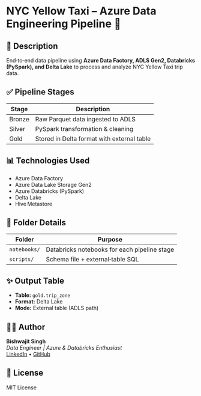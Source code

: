 # NYC Yellow Taxi – Azure Data Engineering Pipeline 🚖

## 📌 Description
End‑to‑end data pipeline using **Azure Data Factory, ADLS Gen2, Databricks (PySpark), and Delta Lake** to process and analyze NYC Yellow Taxi trip data.

## ✅ Pipeline Stages
| Stage  | Description                             |
|--------|-----------------------------------------|
| Bronze | Raw Parquet data ingested to ADLS       |
| Silver | PySpark transformation & cleaning       |
| Gold   | Stored in Delta format with external table |

## 📊 Technologies Used
- Azure Data Factory
- Azure Data Lake Storage Gen2
- Azure Databricks (PySpark)
- Delta Lake
- Hive Metastore

## 📂 Folder Details
| Folder       | Purpose                                      |
|--------------|----------------------------------------------|
| `notebooks/` | Databricks notebooks for each pipeline stage |
| `scripts/`   | Schema file + external‑table SQL             |

## ✨ Output Table
- **Table:** `gold.trip_zone`
- **Format:** Delta Lake  
- **Mode:** External table (ADLS path)

## 🧑‍💻 Author
**Bishwajit Singh**  
_Data Engineer | Azure & Databricks Enthusiast_  
[LinkedIn](www.linkedin.com/in/bishwajitsingh) • [GitHub](https://github.com/bishwajitSingh123)

## 📄 License
MIT License
